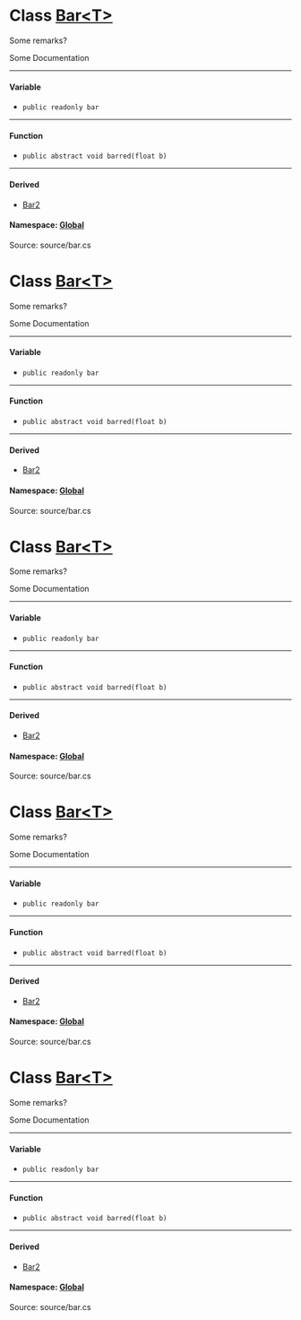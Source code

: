# Class [Bar&lt;T&gt;](classBar.md)

Some remarks? 

Some Documentation 


------------------
#### Variable
- ```public readonly bar```

------------------
#### Function
- ```public abstract void barred(float b)```

------------------
#### Derived
- [Bar2](classBar2.md)
#### Namespace: [Global](namespace__Global.md)
Source: source/bar.cs
# Class [Bar&lt;T&gt;](classBar.md)

Some remarks? 

Some Documentation 


------------------
#### Variable
- ```public readonly bar```

------------------
#### Function
- ```public abstract void barred(float b)```

------------------
#### Derived
- [Bar2](classBar2.md)
#### Namespace: [Global](namespace__Global.md)
Source: source/bar.cs
# Class [Bar&lt;T&gt;](classBar.md)

Some remarks? 

Some Documentation 


------------------
#### Variable
- ```public readonly bar```

------------------
#### Function
- ```public abstract void barred(float b)```

------------------
#### Derived
- [Bar2](classBar2.md)
#### Namespace: [Global](namespace__Global.md)
Source: source/bar.cs
# Class [Bar&lt;T&gt;](classBar.md)

Some remarks? 

Some Documentation 


------------------
#### Variable
- ```public readonly bar```

------------------
#### Function
- ```public abstract void barred(float b)```

------------------
#### Derived
- [Bar2](classBar2.md)
#### Namespace: [Global](namespace__Global.md)
Source: source/bar.cs
# Class [Bar&lt;T&gt;](classBar.md)

Some remarks? 

Some Documentation 


------------------
#### Variable
- ```public readonly bar```

------------------
#### Function
- ```public abstract void barred(float b)```

------------------
#### Derived
- [Bar2](classBar2.md)
#### Namespace: [Global](namespace__Global.md)
Source: source/bar.cs
